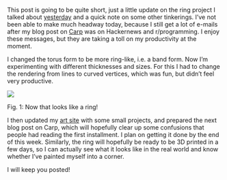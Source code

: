 This post is going to be quite short, just a little update on the ring project
I talked about [yesterday](http://blog.veitheller.de/RC_Popup,_Project_I:_A_Ring.html)
and a quick note on some other tinkerings. I’ve not been able to make much
headway today, because I still get a lot of e-mails after my blog post on
[Carp](http://blog.veitheller.de/Carp.html) was on Hackernews and r/programming.
I enjoy these messages, but they are taking a toll on my productivity at the
moment.

I changed the torus form to be more ring-like, i.e. a band form. Now I’m
experimenting with different thicknesses and sizes. For this I had to
change the rendering from lines to curved vertices, which was fun, but didn’t
feel very productive.

![](/assets/ring_ii.png)
<div class="figure-label">Fig. 1: Now that looks like a ring!</div>

I then updated my [art site](http://veitheller.de/art/) with some small
projects, and prepared the next blog post on Carp, which will hopefully clear
up some confusions that people had reading the first installment. I plan on
getting it done by the end of this week. Similarly, the ring will hopefully
be ready to be 3D printed in a few days, so I can actually see what it looks
like in the real world and know whether I’ve painted myself into a corner.

I will keep you posted!
